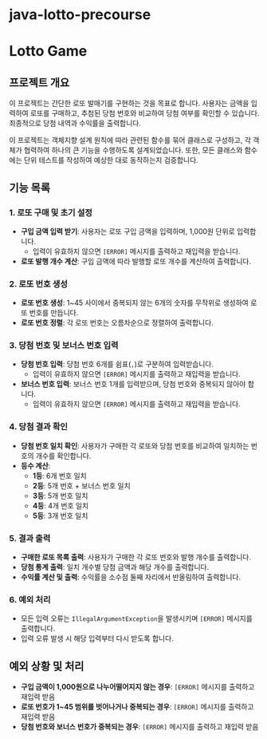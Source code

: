 # java-lotto-precourse

# Lotto Game

## 프로젝트 개요
이 프로젝트는 간단한 로또 발매기를 구현하는 것을 목표로 합니다. 사용자는 금액을 입력하여 로또를 구매하고, 추첨된 당첨 번호와 비교하여 당첨 여부를 확인할 수 있습니다. 최종적으로 당첨 내역과 수익률을 출력합니다.

이 프로젝트는 객체지향 설계 원칙에 따라 관련된 함수를 묶어 클래스로 구성하고, 각 객체가 협력하여 하나의 큰 기능을 수행하도록 설계되었습니다. 또한, 모든 클래스와 함수에는 단위 테스트를 작성하여 예상한 대로 동작하는지 검증합니다.

## 기능 목록

### 1. 로또 구매 및 초기 설정
- **구입 금액 입력 받기**: 사용자는 로또 구입 금액을 입력하며, 1,000원 단위로 입력합니다. 
  - 입력이 유효하지 않으면 `[ERROR]` 메시지를 출력하고 재입력을 받습니다.
- **로또 발행 개수 계산**: 구입 금액에 따라 발행할 로또 개수를 계산하여 출력합니다.

### 2. 로또 번호 생성
- **로또 번호 생성**: 1~45 사이에서 중복되지 않는 6개의 숫자를 무작위로 생성하여 로또 번호를 만듭니다.
- **로또 번호 정렬**: 각 로또 번호는 오름차순으로 정렬하여 출력합니다.

### 3. 당첨 번호 및 보너스 번호 입력
- **당첨 번호 입력**: 당첨 번호 6개를 쉼표(`,`)로 구분하여 입력받습니다. 
  - 입력이 유효하지 않으면 `[ERROR]` 메시지를 출력하고 재입력을 받습니다.
- **보너스 번호 입력**: 보너스 번호 1개를 입력받으며, 당첨 번호와 중복되지 않아야 합니다. 
  - 입력이 유효하지 않으면 `[ERROR]` 메시지를 출력하고 재입력을 받습니다.

### 4. 당첨 결과 확인
- **당첨 번호 일치 확인**: 사용자가 구매한 각 로또와 당첨 번호를 비교하여 일치하는 번호의 개수를 확인합니다.
- **등수 계산**:
    - **1등**: 6개 번호 일치
    - **2등**: 5개 번호 + 보너스 번호 일치
    - **3등**: 5개 번호 일치
    - **4등**: 4개 번호 일치
    - **5등**: 3개 번호 일치

### 5. 결과 출력
- **구매한 로또 목록 출력**: 사용자가 구매한 각 로또 번호와 발행 개수를 출력합니다.
- **당첨 통계 출력**: 일치 개수별 당첨 금액과 해당 개수를 출력합니다.
- **수익률 계산 및 출력**: 수익률을 소수점 둘째 자리에서 반올림하여 출력합니다.

### 6. 예외 처리
- 모든 입력 오류는 `IllegalArgumentException`을 발생시키며 `[ERROR]` 메시지를 출력합니다.
- 입력 오류 발생 시 해당 입력부터 다시 받도록 합니다.

## 예외 상황 및 처리
- **구입 금액이 1,000원으로 나누어떨어지지 않는 경우**: `[ERROR]` 메시지를 출력하고 재입력 받음
- **로또 번호가 1~45 범위를 벗어나거나 중복되는 경우**: `[ERROR]` 메시지를 출력하고 재입력 받음
- **당첨 번호와 보너스 번호가 중복되는 경우**: `[ERROR]` 메시지를 출력하고 재입력 받음
